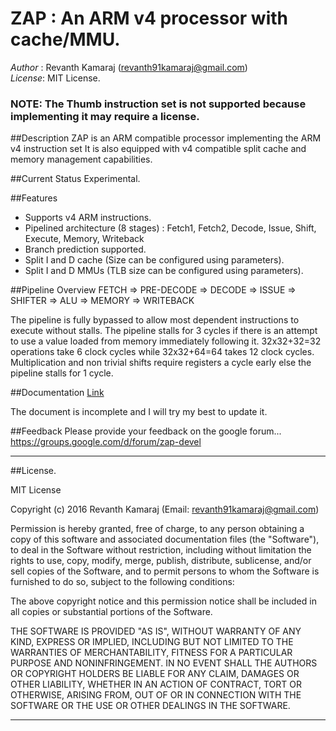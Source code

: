 # ZAP : An ARM v4 processor with cache/MMU.
*Author* : Revanth Kamaraj (revanth91kamaraj@gmail.com)<br />
*License*: MIT License.<br />

### NOTE: The Thumb instruction set is not supported because implementing it may require a license.

##Description
ZAP is an ARM compatible processor implementing the ARM v4 instruction set 
It is also equipped with v4 compatible split cache and memory management capabilities.

##Current Status
Experimental.

##Features
- Supports v4 ARM instructions.
- Pipelined architecture (8 stages) : Fetch1, Fetch2, Decode, Issue, Shift, Execute, Memory, Writeback
- Branch prediction supported.
- Split I and D cache (Size can be configured using parameters).
- Split I and D MMUs (TLB size can be configured using parameters).

##Pipeline Overview
FETCH => PRE-DECODE => DECODE => ISSUE => SHIFTER => ALU => MEMORY => WRITEBACK

The pipeline is fully bypassed to allow most dependent instructions to execute 
without stalls. The pipeline stalls for 3 cycles if there is an attempt to use 
a value loaded from memory immediately following it. 32x32+32=32 operations take 
6 clock cycles while 32x32+64=64 takes 12 clock cycles. Multiplication and 
non trivial shifts require registers a cycle early else the pipeline stalls 
for 1 cycle.

##Documentation
[Link](https://github.com/krevanth/ZAP/blob/master/docs/zap_doc.pdf)

The document is incomplete and I will try my best to update it.

##Feedback
Please provide your feedback on the google forum...
https://groups.google.com/d/forum/zap-devel

-------------------------------------------------------------------------------

##License.

MIT License

Copyright (c) 2016 Revanth Kamaraj (Email: revanth91kamaraj@gmail.com)

Permission is hereby granted, free of charge, to any person obtaining a copy
of this software and associated documentation files (the "Software"), to deal
in the Software without restriction, including without limitation the rights
to use, copy, modify, merge, publish, distribute, sublicense, and/or sell
copies of the Software, and to permit persons to whom the Software is
furnished to do so, subject to the following conditions:

The above copyright notice and this permission notice shall be included in all
copies or substantial portions of the Software.

THE SOFTWARE IS PROVIDED "AS IS", WITHOUT WARRANTY OF ANY KIND, EXPRESS OR
IMPLIED, INCLUDING BUT NOT LIMITED TO THE WARRANTIES OF MERCHANTABILITY,
FITNESS FOR A PARTICULAR PURPOSE AND NONINFRINGEMENT. IN NO EVENT SHALL THE
AUTHORS OR COPYRIGHT HOLDERS BE LIABLE FOR ANY CLAIM, DAMAGES OR OTHER
LIABILITY, WHETHER IN AN ACTION OF CONTRACT, TORT OR OTHERWISE, ARISING FROM,
OUT OF OR IN CONNECTION WITH THE SOFTWARE OR THE USE OR OTHER DEALINGS IN THE
SOFTWARE.

-------------------------------------------------------------------------------
